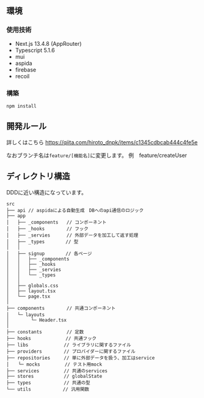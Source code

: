 ## 環境

### 使用技術

- Next.js 13.4.8 (AppRouter)
- Typescript 5.1.6
- mui
- aspida
- firebase
- recoil

### 構築

```
npm install
```

## 開発ルール

詳しくはこちら
https://qiita.com/hiroto_dnpk/items/c1345cdbcab444c4fe5e

なおブランチ名は`feature/[機能名]`に変更します。
例　feature/createUser

## ディレクトリ構造

DDDに近い構造になっています。

```
src
├── api // aspidaによる自動生成　DBへのapi通信のロジック
├── app
│   ├── _components   // コンポーネント
│   ├── _hooks        // フック
│   ├── _servies      // 外部データを加工して返す処理
│   ├── _types      　// 型
│   │
│   ├── signup      　// 各ページ
│   │   ├── _components
│   │   ├── _hooks
│   │   ├── _servies
│   │   └── _types
│   │
│   ├── globals.css
│   ├── layout.tsx
│   └── page.tsx
│
├── components        // 共通コンポーネント　　　　
│   └─ layouts　　　　
│        └─ Header.tsx
│
├── constants         // 定数
├── hooks　           // 共通フック
├── libs             // ライブラリに関するファイル
├── providers        // プロバイダーに関するファイル
├── repositories     // 単に外部データを扱う、加工はservice
│　　└─ mocks         // テスト用mock
├── services         // 共通のservices
├── stores           // globalState
├── types            // 共通の型
└── utils　　　　　　　// 汎用関数

```
